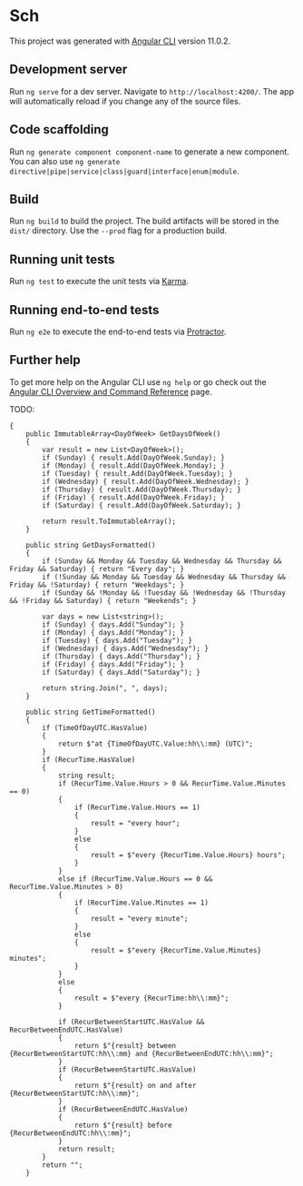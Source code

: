 # Sch

This project was generated with [Angular CLI](https://github.com/angular/angular-cli) version 11.0.2.

## Development server

Run `ng serve` for a dev server. Navigate to `http://localhost:4200/`. The app will automatically reload if you change any of the source files.

## Code scaffolding

Run `ng generate component component-name` to generate a new component. You can also use `ng generate directive|pipe|service|class|guard|interface|enum|module`.

## Build

Run `ng build` to build the project. The build artifacts will be stored in the `dist/` directory. Use the `--prod` flag for a production build.

## Running unit tests

Run `ng test` to execute the unit tests via [Karma](https://karma-runner.github.io).

## Running end-to-end tests

Run `ng e2e` to execute the end-to-end tests via [Protractor](http://www.protractortest.org/).

## Further help

To get more help on the Angular CLI use `ng help` or go check out the [Angular CLI Overview and Command Reference](https://angular.io/cli) page.




TODO:


    {
        public ImmutableArray<DayOfWeek> GetDaysOfWeek()
        {
            var result = new List<DayOfWeek>();
            if (Sunday) { result.Add(DayOfWeek.Sunday); }
            if (Monday) { result.Add(DayOfWeek.Monday); }
            if (Tuesday) { result.Add(DayOfWeek.Tuesday); }
            if (Wednesday) { result.Add(DayOfWeek.Wednesday); }
            if (Thursday) { result.Add(DayOfWeek.Thursday); }
            if (Friday) { result.Add(DayOfWeek.Friday); }
            if (Saturday) { result.Add(DayOfWeek.Saturday); }

            return result.ToImmutableArray();
        }

        public string GetDaysFormatted()
        {
            if (Sunday && Monday && Tuesday && Wednesday && Thursday && Friday && Saturday) { return "Every day"; }
            if (!Sunday && Monday && Tuesday && Wednesday && Thursday && Friday && !Saturday) { return "Weekdays"; }
            if (Sunday && !Monday && !Tuesday && !Wednesday && !Thursday && !Friday && Saturday) { return "Weekends"; }

            var days = new List<string>();
            if (Sunday) { days.Add("Sunday"); }
            if (Monday) { days.Add("Monday"); }
            if (Tuesday) { days.Add("Tuesday"); }
            if (Wednesday) { days.Add("Wednesday"); }
            if (Thursday) { days.Add("Thursday"); }
            if (Friday) { days.Add("Friday"); }
            if (Saturday) { days.Add("Saturday"); }

            return string.Join(", ", days);
        }

        public string GetTimeFormatted()
        {
            if (TimeOfDayUTC.HasValue)
            {
                return $"at {TimeOfDayUTC.Value:hh\\:mm} (UTC)";
            }
            if (RecurTime.HasValue)
            {
                string result;
                if (RecurTime.Value.Hours > 0 && RecurTime.Value.Minutes == 0)
                {
                    if (RecurTime.Value.Hours == 1)
                    {
                        result = "every hour";
                    }
                    else
                    {
                        result = $"every {RecurTime.Value.Hours} hours";
                    }
                }
                else if (RecurTime.Value.Hours == 0 && RecurTime.Value.Minutes > 0)
                {
                    if (RecurTime.Value.Minutes == 1)
                    {
                        result = "every minute";
                    }
                    else
                    {
                        result = $"every {RecurTime.Value.Minutes} minutes";
                    }
                }
                else
                {
                    result = $"every {RecurTime:hh\\:mm}";
                }

                if (RecurBetweenStartUTC.HasValue && RecurBetweenEndUTC.HasValue)
                {
                    return $"{result} between {RecurBetweenStartUTC:hh\\:mm} and {RecurBetweenEndUTC:hh\\:mm}";
                }
                if (RecurBetweenStartUTC.HasValue)
                {
                    return $"{result} on and after {RecurBetweenStartUTC:hh\\:mm}";
                }
                if (RecurBetweenEndUTC.HasValue)
                {
                    return $"{result} before {RecurBetweenEndUTC:hh\\:mm}";
                }
                return result;
            }
            return "";
        }